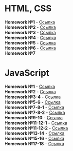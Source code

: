 
# <b>HTML, CSS</b><br>
<b>Homework №1</b> - <a href="http://larisach.github.io/GoIT/markup/home/lesson1/index.html">Ссылка</a><br>
<b>Homework №2</b> - <a href="http://larisach.github.io/GoIT/markup/home/lesson3/index.html">Ссылка</a><br>
<b>Homework №3</b> - <a href="http://larisach.github.io/GoIT/markup/home/lesson4/index.html">Ссылка</a><br>
<b>Homework №4</b> - <a href="http://larisach.github.io/GoIT/markup/home/lesson5(picture)/index.html">Ссылка</a><br>
<b>Homework №5</b> - <a href="http://larisach.github.io/GoIT/markup/home/lesson5/index.html">Ссылка</a><br>
<b>Homework №6</b> - <a href="http://larisach.github.io/GoIT/markup/home/lesson6/index.html">Ссылка</a><br>
<b>Homework №7</b>

# <b>JavaScript</b><br>
<b>Homework №1</b> - <a href="http://larisach.github.io/GoIT/JavaScript/js_01-02/part1/index.html">Ссылка</a><br>
<b>Homework №2</b> - <a href="http://larisach.github.io/GoIT/JavaScript/js_01-02/part2/index.html">Ссылка</a><br>
<b>Homework №3-4</b> - <a href="http://larisach.github.io/GoIT/JavaScript/js_03-04/index.html">Ссылка</a><br>
<b>Homework №5-6</b> - <a href="http://larisach.github.io/GoIT/JavaScript/js_05-06/index.html">Ссылка</a><br>
<b>Homework №7-8-1</b> - <a href="http://larisach.github.io/GoIT/JavaScript/js_07-08_1/index.html">Ссылка</a><br>
<b>Homework №7-8-2</b> - <a href="http://larisach.github.io/GoIT/JavaScript/js_07-08_2/index.html">Ссылка</a><br>
<b>Homework №9-10</b> - <a href="http://larisach.github.io/GoIT/JavaScript/js_09-10/index.html">Ссылка</a><br>
<b>Homework №11-12-1</b> - <a href="http://larisach.github.io/GoIT/JavaScript/js_11-12_1/index.html">Ссылка</a><br>
<b>Homework №11-12-2</b> - <a href="http://larisach.github.io/GoIT/JavaScript/js_11-12_2/index.html">Ссылка</a><br>
<b>Homework №13-14</b> - <a href="http://larisach.github.io/GoIT/JavaScript/js_13-14/index.html">Ссылка</a><br>
<b>Homework №15-16</b> - <a href="http://larisach.github.io/GoIT/JavaScript/js_15-16/index.html">Ссылка</a><br>
<b>Homework №17-18</b> - <a href="http://larisach.github.io/GoIT/JavaScript/js_17-18/index.html">Ссылка</a><br>

